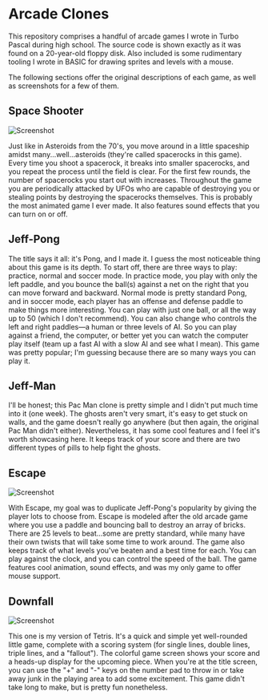 # Arcade Clones

This repository comprises a handful of arcade games I wrote in Turbo Pascal during high school. The source code is shown exactly as it was found on a 20-year-old floppy disk. Also included is some rudimentary tooling I wrote in BASIC for drawing sprites and levels with a mouse.

The following sections offer the original descriptions of each game, as well as screenshots for a few of them.

## Space Shooter

![Screenshot](https://www.labundy.com/arcade_clones/shooter_001.png)

Just like in Asteroids from the 70's, you move around in a little spaceship amidst many...well...asteroids (they're called spacerocks in this game). Every time you shoot a spacerock, it breaks into smaller spacerocks, and you repeat the process until the field is clear. For the first few rounds, the number of spacerocks you start out with increases. Throughout the game you are periodically attacked by UFOs who are capable of destroying you or stealing points by destroying the spacerocks themselves. This is probably the most animated game I ever made. It also features sound effects that you can turn on or off.

## Jeff-Pong

The title says it all: it's Pong, and I made it. I guess the most noticeable thing about this game is its depth. To start off, there are three ways to play: practice, normal and soccer mode. In practice mode, you play with only the left paddle, and you bounce the ball(s) against a net on the right that you can move forward and backward. Normal mode is pretty standard Pong, and in soccer mode, each player has an offense and defense paddle to make things more interesting. You can play with just one ball, or all the way up to 50 (which I don't recommend). You can also change who controls the left and right paddles—a human or three levels of AI. So you can play against a friend, the computer, or better yet you can watch the computer play itself (team up a fast AI with a slow AI and see what I mean). This game was pretty popular; I'm guessing because there are so many ways you can play it.

## Jeff-Man

I'll be honest; this Pac Man clone is pretty simple and I didn't put much time into it (one week). The ghosts aren't very smart, it's easy to get stuck on walls, and the game doesn't really go anywhere (but then again, the original Pac Man didn't either). Nevertheless, it has some cool features and I feel it's worth showcasing here. It keeps track of your score and there are two different types of pills to help fight the ghosts.

## Escape

![Screenshot](https://www.labundy.com/arcade_clones/escape_001.png)

With Escape, my goal was to duplicate Jeff-Pong's popularity by giving the player lots to choose from. Escape is modeled after the old arcade game where you use a paddle and bouncing ball to destroy an array of bricks. There are 25 levels to beat...some are pretty standard, while many have their own twists that will take some time to work around. The game also keeps track of what levels you've beaten and a best time for each. You can play against the clock, and you can control the speed of the ball. The game features cool animation, sound effects, and was my only game to offer mouse support.

## Downfall

![Screenshot](https://www.labundy.com/arcade_clones/downfall_001.png)

This one is my version of Tetris. It's a quick and simple yet well-rounded little game, complete with a scoring system (for single lines, double lines, triple lines, and a "fallout"). The colorful game screen shows your score and a heads-up display for the upcoming piece. When you're at the title screen, you can use the "+" and "-" keys on the number pad to throw in or take away junk in the playing area to add some excitement. This game didn't take long to make, but is pretty fun nonetheless.
